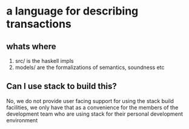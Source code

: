 # a language for describing transactions

## whats where

1. src/ is the haskell impls
2. models/ are the formalizations of semantics, soundness etc



## Can I use stack to build this?
No, we do not provide user facing support for using the stack build facilities,
we only have that as a convenience for the members of the development team who
are using stack for their personal development environment
